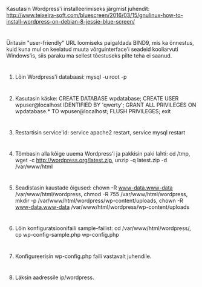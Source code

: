 Kasutasin Wordpress'i installeerimiseks järgmist juhendit: http://www.teixeira-soft.com/bluescreen/2016/03/15/gnulinux-how-to-install-wordpress-on-debian-8-jessie-blue-screen/
#
Üritasin "user-friendly" URL loomiseks paigaldada BIND9, mis ka õnnestus, kuid kuna mul on keelatud muuta võrguinterface'i seadeid kooliarvuti Windows'is, siis paraku ma sellest tõestuseks pilte teha ei saanud.
#
1. Lõin Wordpress'i databaasi: mysql -u root -p
#
2. Kasutasin käske: CREATE DATABASE wpdatabase;
CREATE USER wpuser@localhost IDENTIFIED BY 'qwerty'; 
GRANT ALL PRIVILEGES ON wpdatabase.* TO wpuser@localhost; 
FLUSH PRIVILEGES; 
exit
#
3. Restartisin service'id: service apache2 restart, service mysql restart
#
4. Tõmbasin alla kõige uuema Wordpress'i ja pakkisin paki lahti: 
cd /tmp, 
wget -c http://wordpress.org/latest.zip, 
unzip -q latest.zip -d /var/www/html
#
5. Seadistasin kaustade õigused: chown -R www-data.www-data /var/www/html/wordpress, 
chmod -R 755 /var/www/html/wordpress, 
mkdir -p /var/www/html/wordpress/wp-content/uploads, 
chown -R www-data.www-data /var/www/html/wordpress/wp-content/uploads
#
6. Lõin konfiguratsioonifaili sample-failist: cd /var/www/html/wordpress/, cp wp-config-sample.php wp-config.php
#
7. Konfigureerisin wp-config.php faili vastavalt juhendile.
#
8. Läksin aadressile ip/wordpress.
 



